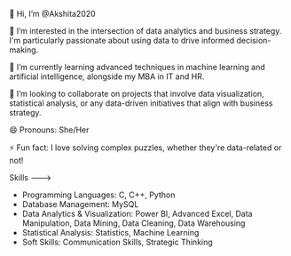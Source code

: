 👋 Hi, I’m @Akshita2020

👀 I’m interested in the intersection of data analytics and business strategy. I'm particularly passionate about using data to drive informed decision-making.

🌱 I’m currently learning advanced techniques in machine learning and artificial intelligence, alongside my MBA in IT and HR.

💞️ I’m looking to collaborate on projects that involve data visualization, statistical analysis, or any data-driven initiatives that align with business strategy.

😄 Pronouns: She/Her

⚡ Fun fact: I love solving complex puzzles, whether they're data-related or not!

Skills ---> 

- Programming Languages: C, C++, Python
- Database Management: MySQL
- Data Analytics & Visualization: Power BI, Advanced Excel, Data Manipulation, Data Mining, Data Cleaning, Data Warehousing
- Statistical Analysis: Statistics, Machine Learning
- Soft Skills: Communication Skills, Strategic Thinking




<!---
Akshita2020/Akshita2020 is a ✨ special ✨ repository because its `README.md` (this file) appears on your GitHub profile.
You can click the Preview link to take a look at your changes.
--->
